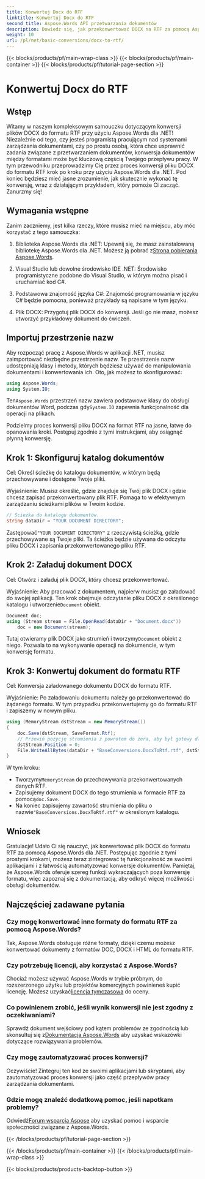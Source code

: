 ```yaml
---
title: Konwertuj Docx do RTF
linktitle: Konwertuj Docx do RTF
second_title: Aspose.Words API przetwarzania dokumentów
description: Dowiedz się, jak przekonwertować DOCX na RTF za pomocą Aspose.Words dla .NET dzięki naszemu przewodnikowi krok po kroku. Łatwa konwersja dla bezproblemowego przetwarzania dokumentów.
weight: 10
url: /pl/net/basic-conversions/docx-to-rtf/
---
```


{{< blocks/products/pf/main-wrap-class >}}
{{< blocks/products/pf/main-container >}}
{{< blocks/products/pf/tutorial-page-section >}}

# Konwertuj Docx do RTF

## Wstęp

Witamy w naszym kompleksowym samouczku dotyczącym konwersji plików DOCX do formatu RTF przy użyciu Aspose.Words dla .NET! Niezależnie od tego, czy jesteś programistą pracującym nad systemami zarządzania dokumentami, czy po prostu osobą, która chce usprawnić zadania związane z przetwarzaniem dokumentów, konwersja dokumentów między formatami może być kluczową częścią Twojego przepływu pracy. W tym przewodniku przeprowadzimy Cię przez proces konwersji pliku DOCX do formatu RTF krok po kroku przy użyciu Aspose.Words dla .NET. Pod koniec będziesz mieć jasne zrozumienie, jak skutecznie wykonać tę konwersję, wraz z działającym przykładem, który pomoże Ci zacząć. Zanurzmy się!

## Wymagania wstępne

Zanim zaczniemy, jest kilka rzeczy, które musisz mieć na miejscu, aby móc korzystać z tego samouczka:

1.  Biblioteka Aspose.Words dla .NET: Upewnij się, że masz zainstalowaną bibliotekę Aspose.Words dla .NET. Możesz ją pobrać z[Strona pobierania Aspose.Words](https://releases.aspose.com/words/net/).

2. Visual Studio lub dowolne środowisko IDE .NET: Środowisko programistyczne podobne do Visual Studio, w którym można pisać i uruchamiać kod C#.

3. Podstawowa znajomość języka C#: Znajomość programowania w języku C# będzie pomocna, ponieważ przykłady są napisane w tym języku.

4. Plik DOCX: Przygotuj plik DOCX do konwersji. Jeśli go nie masz, możesz utworzyć przykładowy dokument do ćwiczeń.

## Importuj przestrzenie nazw

Aby rozpocząć pracę z Aspose.Words w aplikacji .NET, musisz zaimportować niezbędne przestrzenie nazw. Te przestrzenie nazw udostępniają klasy i metody, których będziesz używać do manipulowania dokumentami i konwertowania ich. Oto, jak możesz to skonfigurować:

```csharp
using Aspose.Words;
using System.IO;
```

 Ten`Aspose.Words` przestrzeń nazw zawiera podstawowe klasy do obsługi dokumentów Word, podczas gdy`System.IO` zapewnia funkcjonalność dla operacji na plikach.

Podzielmy proces konwersji pliku DOCX na format RTF na jasne, łatwe do opanowania kroki. Postępuj zgodnie z tymi instrukcjami, aby osiągnąć płynną konwersję.

## Krok 1: Skonfiguruj katalog dokumentów

Cel: Określ ścieżkę do katalogu dokumentów, w którym będą przechowywane i dostępne Twoje pliki.

Wyjaśnienie: Musisz określić, gdzie znajduje się Twój plik DOCX i gdzie chcesz zapisać przekonwertowany plik RTF. Pomaga to w efektywnym zarządzaniu ścieżkami plików w Twoim kodzie.

```csharp
// Ścieżka do katalogu dokumentów.
string dataDir = "YOUR DOCUMENT DIRECTORY";
```

 Zastępować`"YOUR DOCUMENT DIRECTORY"` z rzeczywistą ścieżką, gdzie przechowywane są Twoje pliki. Ta ścieżka będzie używana do odczytu pliku DOCX i zapisania przekonwertowanego pliku RTF.

## Krok 2: Załaduj dokument DOCX

Cel: Otwórz i załaduj plik DOCX, który chcesz przekonwertować.

 Wyjaśnienie: Aby pracować z dokumentem, najpierw musisz go załadować do swojej aplikacji. Ten krok obejmuje odczytanie pliku DOCX z określonego katalogu i utworzenie`Document` obiekt.

```csharp
Document doc;
using (Stream stream = File.OpenRead(dataDir + "Document.docx"))
    doc = new Document(stream);
```

 Tutaj otwieramy plik DOCX jako strumień i tworzymy`Document` obiekt z niego. Pozwala to na wykonywanie operacji na dokumencie, w tym konwersję formatu.

## Krok 3: Konwertuj dokument do formatu RTF

Cel: Konwersja załadowanego dokumentu DOCX do formatu RTF.

Wyjaśnienie: Po załadowaniu dokumentu należy go przekonwertować do żądanego formatu. W tym przypadku przekonwertujemy go do formatu RTF i zapiszemy w nowym pliku.

```csharp
using (MemoryStream dstStream = new MemoryStream())
{
    doc.Save(dstStream, SaveFormat.Rtf);
    // Przewiń pozycję strumienia z powrotem do zera, aby był gotowy dla następnego czytelnika.
    dstStream.Position = 0;
    File.WriteAllBytes(dataDir + "BaseConversions.DocxToRtf.rtf", dstStream.ToArray());
}
```

W tym kroku:
-  Tworzymy`MemoryStream` do przechowywania przekonwertowanych danych RTF.
-  Zapisujemy dokument DOCX do tego strumienia w formacie RTF za pomocą`doc.Save`.
-  Na koniec zapisujemy zawartość strumienia do pliku o nazwie`"BaseConversions.DocxToRtf.rtf"` w określonym katalogu.

## Wniosek

Gratulacje! Udało Ci się nauczyć, jak konwertować plik DOCX do formatu RTF za pomocą Aspose.Words dla .NET. Postępując zgodnie z tymi prostymi krokami, możesz teraz zintegrować tę funkcjonalność ze swoimi aplikacjami i z łatwością automatyzować konwersje dokumentów. Pamiętaj, że Aspose.Words oferuje szereg funkcji wykraczających poza konwersję formatu, więc zapoznaj się z dokumentacją, aby odkryć więcej możliwości obsługi dokumentów.

## Najczęściej zadawane pytania

### Czy mogę konwertować inne formaty do formatu RTF za pomocą Aspose.Words?
Tak, Aspose.Words obsługuje różne formaty, dzięki czemu możesz konwertować dokumenty z formatów DOC, DOCX i HTML do formatu RTF.

### Czy potrzebuję licencji, aby korzystać z Aspose.Words?
 Chociaż możesz używać Aspose.Words w trybie próbnym, do rozszerzonego użytku lub projektów komercyjnych powinieneś kupić licencję. Możesz uzyskać[licencja tymczasowa](https://purchase.aspose.com/temporary-license/) do oceny.

### Co powinienem zrobić, jeśli wynik konwersji nie jest zgodny z oczekiwaniami?
 Sprawdź dokument wejściowy pod kątem problemów ze zgodnością lub skonsultuj się z[Dokumentacja Aspose.Words](https://reference.aspose.com/words/net/) aby uzyskać wskazówki dotyczące rozwiązywania problemów.

### Czy mogę zautomatyzować proces konwersji?
Oczywiście! Zintegruj ten kod ze swoimi aplikacjami lub skryptami, aby zautomatyzować proces konwersji jako część przepływów pracy zarządzania dokumentami.

### Gdzie mogę znaleźć dodatkową pomoc, jeśli napotkam problemy?
 Odwiedź[Forum wsparcia Aspose](https://forum.aspose.com/c/words/8) aby uzyskać pomoc i wsparcie społeczności związane z Aspose.Words.

{{< /blocks/products/pf/tutorial-page-section >}}

{{< /blocks/products/pf/main-container >}}
{{< /blocks/products/pf/main-wrap-class >}}

{{< blocks/products/products-backtop-button >}}
